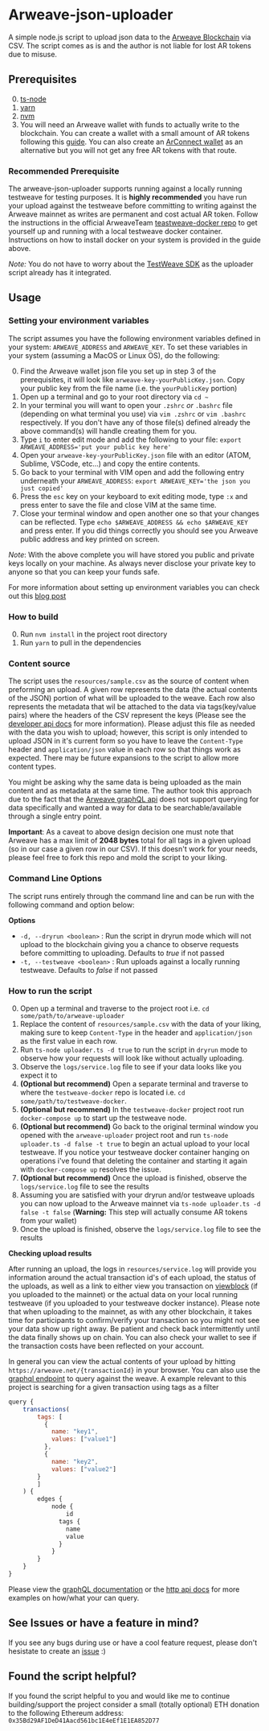 # Arweave-json-uploader

A simple node.js script to upload json data to the [Arweave Blockchain](https://www.arweave.org/) via CSV.  The script comes as is and the author is not liable for lost AR tokens due to misuse.

## Prerequisites

0. [ts-node](https://github.com/TypeStrong/ts-node)
1. [yarn](https://classic.yarnpkg.com/lang/en/docs/install/#mac-stable)
2. [nvm](https://github.com/nvm-sh/nvm)
3. You will need an Arweave wallet with funds to actually write to the blockchain.  You can create a wallet with  a small amount of AR tokens following this [guide](https://faucet.arweave.net/).  You can also create an [ArConnect wallet]((https://arconnect.io/)) as an alternative but you will not get any free AR tokens with that route.

### Recommended Prerequisite

The arweave-json-uploader supports running against a locally running testweave for testing purposes.  It is **highly recommended** you have run your upload against the testweave before committing to writing against the Arweave mainnet as writes are permanent and cost actual AR token.  Follow the instructions in the official ArweaveTeam [teastweave-docker repo](https://github.com/ArweaveTeam/testweave-docker) to get yourself up and running with a local testweave docker container.  Instructions on how to install docker on your system is provided in the guide above.  

*Note:* You do not have to worry about the [TestWeave SDK](https://github.com/ArweaveTeam/testweave-sdk) as the uploader script already has it integrated.

## Usage

### Setting your environment variables

The script assumes you have the following environment variables defined in your system: `ARWEAVE_ADDRESS` and `ARWEAVE_KEY`.  To set these variables in your system (assuming a MacOS or Linux OS), do the following:

0. Find the Arweave wallet json file you set up in step 3 of the prerequisites, it will look like `arweave-key-yourPublicKey.json`. Copy your public key from the file name (i.e. the `yourPublicKey` portion)
1. Open up a terminal and go to your root directory via `cd ~`
2. In your terminal you will want to open your `.zshrc` *or* `.bashrc` file (depending on what terminal you use) via `vim .zshrc` or `vim .bashrc` respectively.  If you don't have any of those file(s) defined already the above command(s) will handle creating them for you.
3. Type `i` to enter edit mode and add the following to your file: `export ARWEAVE_ADDRESS='put your public key here'`
4. Open your `arweave-key-yourPublicKey.json` file with an editor (ATOM, Sublime, VSCode, etc...) and copy the entire contents.
5. Go back to your terminal with VIM open and add the following entry underneath your `ARWEAVE_ADDRESS`:  `export ARWEAVE_KEY='the json you just copied'`
6. Press the `esc` key on your keyboard to exit editing mode, type `:x` and press enter to save the file and close VIM at the same time.
7. Close your terminal window and open another one so that your changes can be reflected.  Type `echo $ARWEAVE_ADDRESS && echo $ARWEAVE_KEY` and press enter.  If you did things correctly you should see you Arweave public address and key printed on screen.

*Note*: With the above complete you will have stored you public and private keys locally on your machine.  As always never disclose your private key to anyone so that you can keep your funds safe.

For more information about setting up environment variables you can check out this [blog post](https://www.twilio.com/blog/2017/01/how-to-set-environment-variables.html)

### How to build

0. Run `nvm install` in the project root directory
1. Run `yarn` to pull in the dependencies

### Content source

The script uses the `resources/sample.csv` as the source of content when preforming an upload.  A given row represents the data (the actual contents of the JSON) portion of what will be uploaded to the weave.  Each row also represents the metadata that wil be attached to the data via tags(key/value pairs) where the headers of the CSV represent the keys (Please see the [developer api docs](https://docs.arweave.org/developers/server/http-api#field-definitions) for more information).  Please adjust this file as needed with the data you wish to upload; however, this script is only intended to upload JSON in it's current form so you have to leave the `Content-Type` header and `application/json` value in each row so that things work as expected.  There may be future expansions to the script to allow more content types.

You might be asking why the same data is being uploaded as the main content and as metadata at the same time.  The author took this approach due to the fact that the [Arweave graphQL api](https://gql-guide.vercel.app/) does not support querying for data specifically and wanted a way for data to be searchable/available through a single entry point.  

**Important**: As a caveat to above design decision one must note that Arweave has a max limit of **2048 bytes** total for all tags in a given upload (so in our case a given row in our CSV).  If this doesn't work for your needs, please feel free to fork this repo and mold the script to your liking.

### Command Line Options

The script runs entirely through the command line and can be run with the following command and option below:

**Options**

- `-d, --dryrun <boolean>` : Run the script in dryrun mode which will not upload to the blockchain giving you a chance to observe requests before committing to uploading.  Defaults to *true* if not passed
- `-t, --testweave <boolean>` : Run uploads against a locally running testweave.  Defaults to *false* if not passed

### How to run the script

0. Open up a terminal and traverse to the project root i.e. `cd some/path/to/arweave-uploader`
1. Replace the content of `resources/sample.csv` with the data of your liking, making sure to keep `Content-Type` in the header and `application/json` as the first value in each row.
2. Run `ts-node uploader.ts -d true` to run the script in `dryrun` mode to observe how your requests will look like without actually uploading.
3. Observe the `logs/service.log` file to see if your data looks like you expect it to
4. **(Optional but recommend)** Open a separate terminal and traverse to where the `testweave-docker` repo is located i.e. `cd some/path/to/testweave-docker`.
5. **(Optional but recommend)** In the `testweave-docker` project root run `docker-compose up` to start up the testweave node.
6. **(Optional but recommend)** Go back to the original terminal window you opened with the `arweave-uploader` project root and run `ts-node uploader.ts -d false -t true` to begin an actual upload to your local testweave.  If you notice your testweave docker container hanging on operations i've found that deleting the container and starting it again with `docker-compose up` resolves the issue.
7. **(Optional but recommend)** Once the upload is finished, observe the `logs/service.log` file to see the results
8. Assuming you are satisfied with your dryrun and/or testweave uploads you can now upload to the Arweave mainnet via `ts-node uploader.ts -d false -t false` (**Warning:** This step will actually consume AR tokens from your wallet)
9. Once the upload is finished, observe the `logs/service.log` file to see the results

**Checking upload results**

After running an upload, the logs in `resources/service.log` will provide you information around the actual transaction id's of each upload, the status of the uploads, as well as a link to either view you transaction on [viewblock](https://viewblock.io/arweave) (if you uploaded to the mainnet) or the actual data on your local running testweave (if you uploaded to your testweave docker instance).  Please note that when uploading to the mainnet, as with any other blockchain, it takes time for participants to confirm/verify your transaction so you might not see your data show up right away.  Be patient and check back intermittently until the data finally shows up on chain.  You can also check your wallet to see if the transaction costs have been reflected on your account.

In general you can view the actual contents of your upload by hitting `https://arweave.net/{transactionId}` in your browser.  You can also use the [graphql endpoint](https://arweave.net/graphql) to query against the weave.  A example relevant to this project is searching for a given transaction using tags as a filter

```javascript
query {
    transactions(
        tags: [
          {
            name: "key1",
            values: ["value1"]
          },
          {
            name: "key2",
            values: ["value2"]
        }
        ]
    ) {
        edges {
            node {
                id
              tags {
                name
                value
              }
            }
        }
    }
}
```

Please view the [graphQL documentation](https://gql-guide.vercel.app/) or the [http api docs](https://docs.arweave.org/developers/server/http-api) for more examples on how/what your can query.

## See Issues or have a feature in mind?

If you see any bugs during use or have a cool feature request, please don't hesistate to create an [issue](https://github.com/narbs91/arweave-json-uploader/issues) :)

## Found the script helpful?

If you found the script helpful to you and would like me to continue building/support the project consider a small (totally optional) ETH donation to the following Ethereum address: `0x35Bd29AF1DeD41Aacd561bc1E4eEf1E1EA852D77`
